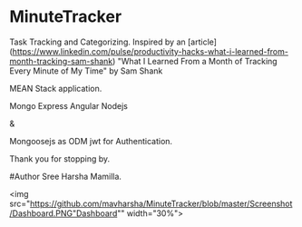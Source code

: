 # MinuteTracker
Task Tracking and Categorizing.
Inspired by an [article] (https://www.linkedin.com/pulse/productivity-hacks-what-i-learned-from-month-tracking-sam-shank) "What I Learned From a Month of Tracking Every Minute of My Time" by Sam Shank

MEAN Stack application.

Mongo
Express
Angular
Nodejs

&

Mongoosejs as ODM
jwt for Authentication.

Thank you for stopping by.

#Author
Sree Harsha Mamilla.


<img src="https://github.com/mavharsha/MinuteTracker/blob/master/Screenshot/Dashboard.PNG"Dashboard"" width="30%"></img> 